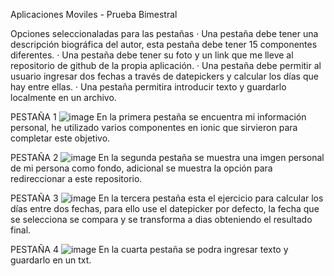 Aplicaciones Moviles - Prueba Bimestral

Opciones seleccionaladas para las pestañas
· Una pestaña debe tener una descripción biográfica del autor, esta pestaña debe tener 15 componentes diferentes.
· Una pestaña debe tener su foto y un link que me lleve al repositorio de github de la propia aplicación.
· Una pestaña debe permitir al usuario ingresar dos fechas a través de datepickers y calcular los días que hay entre ellas.
· Una pestaña permitira introducir texto y guardarlo localmente en un archivo.

PESTAÑA 1
![image](https://github.com/user-attachments/assets/9fa32a55-e3bc-4c3d-a3d8-43a330e5bd23)
En la primera pestaña se encuentra mi información personal, he utilizado varios componentes en ionic que sirvieron para completar este objetivo.

PESTAÑA 2
![image](https://github.com/user-attachments/assets/c7848a2e-517f-4d42-beae-8718f51b624f)
En la segunda pestaña se muestra una imgen personal de mi persona como fondo, adicional se muestra la opción para redireccionar a este repositorio.

PESTAÑA 3
![image](https://github.com/user-attachments/assets/c814079c-0996-4327-8af7-671bcb6d0e6a)
En la tercera pestaña esta el ejercicio para calcular los días entre dos fechas, para ello use el datepicker por defecto, la fecha que se selecciona se compara y se transforma a dias obteniendo 
el resultado final.

PESTAÑA 4 
![image](https://github.com/user-attachments/assets/5a1608a3-209c-40b3-be7d-a4d747c20ccc)
En la cuarta pestaña se podra ingresar texto y guardarlo en un txt.
